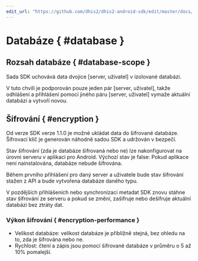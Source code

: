 ```yaml
---
edit_url: "https://github.com/dhis2/dhis2-android-sdk/edit/master/docs/content/developer/database.md" 
---
```

# Databáze  { #database } 

<!--DHIS2-SECTION-ID:database-->

## Rozsah databáze { #database-scope } 
Sada SDK uchovává data dvojice [server, uživatel] v izolované databázi.

V tuto chvíli je podporován pouze jeden pár [server, uživatel], takže odhlášení a přihlášení pomocí jiného páru [server, uživatel] vymaže aktuální databázi a vytvoří novou.

## Šifrování { #encryption } 
Od verze SDK verze 1.1.0 je možné ukládat data do šifrované databáze. Šifrovací klíč je generován náhodně sadou SDK a udržován v bezpečí.

Stav šifrování (zda je databáze šifrovaná nebo ne) lze nakonfigurovat na úrovni serveru v aplikaci pro Android.
Výchozí stav je false: Pokud aplikace není nainstalována, databáze nebude šifrována.

Během prvního přihlášení pro daný server a uživatele bude stav šifrování stažen z API a bude vytvořena databáze daného typu.

V pozdějších přihlášeních nebo synchronizaci metadat SDK znovu stáhne stav šifrování ze serveru a pokud se změní, zašifruje nebo dešifruje aktuální databázi bez ztráty dat.

### Výkon šifrování { #encryption-performance } 
- Velikost databáze: velikost databáze je přibližně stejná, bez ohledu na to, zda je šifrována nebo ne.
- Rychlost: čtení a zápis jsou pomocí šifrované databáze v průměru o 5 až 10% pomalejší.

